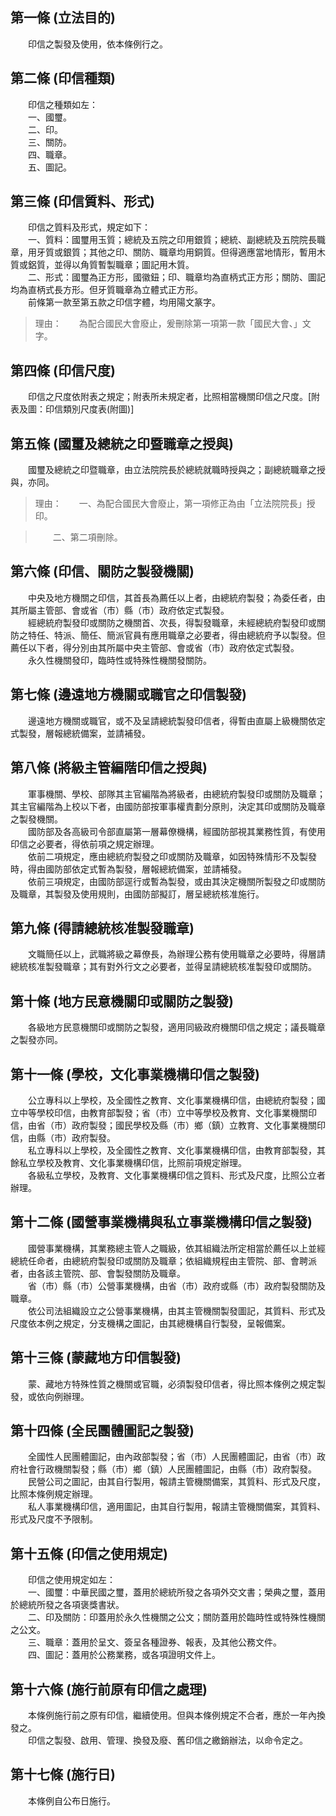 第一條 (立法目的)
-----------------
　　印信之製發及使用，依本條例行之。  


第二條 (印信種類)
-----------------
　　印信之種類如左：  
　　一、國璽。  
　　二、印。  
　　三、關防。  
　　四、職章。  
　　五、圖記。  


第三條 (印信質料、形式)
-----------------------
　　印信之質料及形式，規定如下：  
　　一、質料：國璽用玉質；總統及五院之印用銀質；總統、副總統及五院院長職章，用牙質或銀質；其他之印、關防、職章均用銅質。但得適應當地情形，暫用木質或鋁質，並得以角質暫製職章；圖記用木質。  
　　二、形式：國璽為正方形，國徽鈕；印、職章均為直柄式正方形；關防、圖記均為直柄式長方形。但牙質職章為立體式正方形。  
　　前條第一款至第五款之印信字體，均用陽文篆字。  
> 理由：　　為配合國民大會廢止，爰刪除第一項第一款「國民大會、」文字。



第四條 (印信尺度)
-----------------
　　印信之尺度依附表之規定；附表所未規定者，比照相當機關印信之尺度。[附表及圖：印信類別尺度表(附圖)]  


第五條 (國璽及總統之印暨職章之授與)
-----------------------------------
　　國璽及總統之印暨職章，由立法院院長於總統就職時授與之；副總統職章之授與，亦同。  
> 理由：　　一、為配合國民大會廢止，第一項修正為由「立法院院長」授印。

> 　　二、第二項刪除。



第六條 (印信、關防之製發機關)
-----------------------------
　　中央及地方機關之印信，其首長為薦任以上者，由總統府製發；為委任者，由其所屬主管部、會或省（市）縣（市）政府依定式製發。  
　　經總統府製發印或關防之機關首、次長，得製發職章，未經總統府製發印或關防之特任、特派、簡任、簡派官員有應用職章之必要者，得由總統府予以製發。但薦任以下者，得分別由其所屬中央主管部、會或省（市）政府依定式製發。  
　　永久性機關發印，臨時性或特殊性機關發關防。  


第七條 (邊遠地方機關或職官之印信製發)
-------------------------------------
　　邊遠地方機關或職官，或不及呈請總統製發印信者，得暫由直屬上級機關依定式製發，層報總統備案，並請補發。  


第八條 (將級主管編階印信之授與)
-------------------------------
　　軍事機關、學校、部隊其主官編階為將級者，由總統府製發印或關防及職章；其主官編階為上校以下者，由國防部按軍事權責劃分原則，決定其印或關防及職章之製發機關。  
　　國防部及各高級司令部直屬第一層幕僚機構，經國防部視其業務性質，有使用印信之必要者，得依前項之規定辦理。  
　　依前二項規定，應由總統府製發之印或關防及職章，如因特殊情形不及製發時，得由國防部依定式暫為製發，層報總統備案，並請補發。  
　　依前三項規定，由國防部逕行或暫為製發，或由其決定機關所製發之印或關防及職章，其製發及使用規則，由國防部擬訂，層呈總統核准施行。  


第九條 (得請總統核准製發職章)
-----------------------------
　　文職簡任以上，武職將級之幕僚長，為辦理公務有使用職章之必要時，得層請總統核准製發職章；其有對外行文之必要者，並得呈請總統核准製發印或關防。  


第十條 (地方民意機關印或關防之製發)
-----------------------------------
　　各級地方民意機關印或關防之製發，適用同級政府機關印信之規定；議長職章之製發亦同。  


第十一條 (學校，文化事業機構印信之製發)
---------------------------------------
　　公立專科以上學校，及全國性之教育、文化事業機構印信，由總統府製發；國立中等學校印信，由教育部製發；省（市）立中等學校及教育、文化事業機關印信，由省（市）政府製發；國民學校及縣（市）鄉（鎮）立教育、文化事業機關印信，由縣（市）政府製發。  
　　私立專科以上學校，及全國性之教育、文化事業機構印信，由教育部製發，其餘私立學校及教育、文化事業機構印信，比照前項規定辦理。  
　　各級私立學校，及教育、文化事業機構印信之質料、形式及尺度，比照公立者辦理。  


第十二條 (國營事業機構與私立事業機構印信之製發)
-----------------------------------------------
　　國營事業機構，其業務總主管人之職級，依其組織法所定相當於薦任以上並經總統任命者，由總統府製發印或關防及職章；依組織規程由主管院、部、會聘派者，由各該主管院、部、會製發關防及職章。  
　　省（市）縣（市）公營事業機構，由省（市）政府或縣（市）政府製發關防及職章。  
　　依公司法組織設立之公營事業機構，由其主管機關製發圖記，其質料、形式及尺度依本例之規定，分支機構之圖記，由其總機構自行製發，呈報備案。  


第十三條 (蒙藏地方印信製發)
---------------------------
　　蒙、藏地方特殊性質之機關或官職，必須製發印信者，得比照本條例之規定製發，或依向例辦理。  


第十四條 (全民團體圖記之製發)
-----------------------------
　　全國性人民團體圖記，由內政部製發；省（市）人民團體圖記，由省（市）政府社會行政機關製發；縣（市）鄉（鎮）人民團體圖記，由縣（市）政府製發。  
　　民營公司之圖記，由其自行製用，報請主管機關備案，其質料、形式及尺度，比照本條例規定辦理。  
　　私人事業機構印信，適用圖記，由其自行製用，報請主管機關備案，其質料、形式及尺度不予限制。  


第十五條 (印信之使用規定)
-------------------------
　　印信之使用規定如左：  
　　一、國璽：中華民國之璽，蓋用於總統所發之各項外交文書；榮典之璽，蓋用於總統所發之各項褒獎書狀。  
　　二、印及關防：印蓋用於永久性機關之公文；關防蓋用於臨時性或特殊性機關之公文。  
　　三、職章：蓋用於呈文、簽呈各種證券、報表，及其他公務文件。  
　　四、圖記：蓋用於公務業務，或各項證明文件上。  


第十六條 (施行前原有印信之處理)
-------------------------------
　　本條例施行前之原有印信，繼續使用。但與本條例規定不合者，應於一年內換發之。  
　　印信之製發、啟用、管理、換發及廢、舊印信之繳銷辦法，以命令定之。  


第十七條 (施行日)
-----------------
　　本條例自公布日施行。